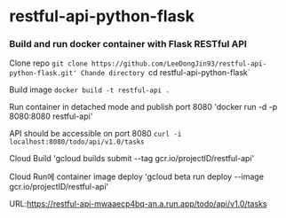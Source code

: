 # restful-api-python-flask
### Build and run docker container with Flask RESTful API

Clone repo `git clone https://github.com/LeeDongJin93/restful-api-python-flask.git'
Chande directory `cd restful-api-python-flask`

Build image `docker build -t restful-api .` 
  
Run container in detached mode and publish port 8080 'docker run -d -p 8080:8080 restful-api'
  
API should be accessible on port 8080 `curl -i localhost:8080/todo/api/v1.0/tasks`

Cloud Build     'gcloud builds submit --tag gcr.io/projectID/restful-api'

Cloud Run에 container image deploy     'gcloud beta run deploy --image gcr.io/projectID/restful-api'

URL:https://restful-api-mwaaecp4bq-an.a.run.app/todo/api/v1.0/tasks

